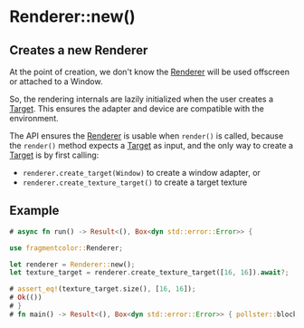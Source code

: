 # Renderer::new()

## Creates a new Renderer

At the point of creation, we don't know the [Renderer](https://fragmentcolor.org/api/core/renderer) will be used offscreen or attached to a Window.

So, the rendering internals are lazily initialized
when the user creates a [Target](https://fragmentcolor.org/api/core/target).
This ensures the adapter and device are compatible with the environment.

The API ensures the [Renderer](https://fragmentcolor.org/api/core/renderer) is usable when `render()` is called,
because the `render()` method expects a [Target](https://fragmentcolor.org/api/core/target) as input, and
the only way to create a [Target](https://fragmentcolor.org/api/core/target)
is by first calling:

- `renderer.create_target(Window)` to create a window adapter, or
- `renderer.create_texture_target()` to create a target texture

## Example

```rust
# async fn run() -> Result<(), Box<dyn std::error::Error>> {

use fragmentcolor::Renderer;

let renderer = Renderer::new();
let texture_target = renderer.create_texture_target([16, 16]).await?;

# assert_eq!(texture_target.size(), [16, 16]);
# Ok(())
# }
# fn main() -> Result<(), Box<dyn std::error::Error>> { pollster::block_on(run()) }
```
